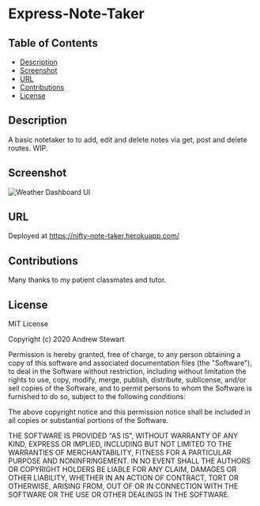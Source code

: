 # Express-Note-Taker

## Table of Contents

* [Description](#description)
* [Screenshot](#screenshot)
* [URL](#url)
* [Contributions](#contributions)
* [License](#license)


## Description

A basic notetaker to to add, edit and delete notes via get, post and delete routes. WIP.


## Screenshot

![Weather Dashboard UI](note-taker-ui.png)


## URL
Deployed at https://nifty-note-taker.herokuapp.com/


## Contributions

Many thanks to my patient classmates and tutor.


## License

MIT License

Copyright (c) 2020 Andrew Stewart

Permission is hereby granted, free of charge, to any person obtaining a copy
of this software and associated documentation files (the "Software"), to deal
in the Software without restriction, including without limitation the rights
to use, copy, modify, merge, publish, distribute, sublicense, and/or sell
copies of the Software, and to permit persons to whom the Software is
furnished to do so, subject to the following conditions:

The above copyright notice and this permission notice shall be included in all
copies or substantial portions of the Software.

THE SOFTWARE IS PROVIDED "AS IS", WITHOUT WARRANTY OF ANY KIND, EXPRESS OR
IMPLIED, INCLUDING BUT NOT LIMITED TO THE WARRANTIES OF MERCHANTABILITY,
FITNESS FOR A PARTICULAR PURPOSE AND NONINFRINGEMENT. IN NO EVENT SHALL THE
AUTHORS OR COPYRIGHT HOLDERS BE LIABLE FOR ANY CLAIM, DAMAGES OR OTHER
LIABILITY, WHETHER IN AN ACTION OF CONTRACT, TORT OR OTHERWISE, ARISING FROM,
OUT OF OR IN CONNECTION WITH THE SOFTWARE OR THE USE OR OTHER DEALINGS IN THE
SOFTWARE.


